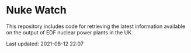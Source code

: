 # Nuke Watch

This repository includes code for retrieving the latest information available on the output of EDF nuclear power plants in the UK.

Last updated: 2021-08-12 22:07